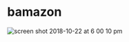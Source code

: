 # bamazon

![screen shot 2018-10-22 at 6 00 10 pm](https://user-images.githubusercontent.com/40916739/47325028-a54aa000-d627-11e8-9b2c-fb6305d804f4.png)
